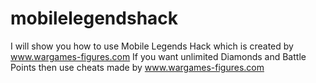 # mobilelegendshack
I will show you how to use Mobile Legends Hack which is created by www.wargames-figures.com
If you want unlimited Diamonds and Battle Points then use cheats made by www.wargames-figures.com

